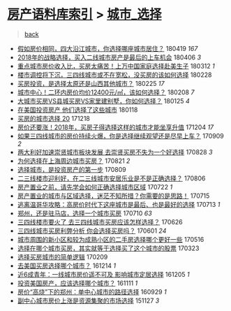 [房产语料库索引](../../README.md)  > [城市_选择](城市_选择.md)
====
> [back](../README.md)

- [假如房价相同，四大沿江城市，你选择哪座城市居住？](http://jkwz.applinzi.com/ittc/7093716257985790993.html#%E5%81%87%E5%A6%82%E6%88%BF%E4%BB%B7%E7%9B%B8%E5%90%8C%EF%BC%8C%E5%9B%9B%E5%A4%A7%E6%B2%BF%E6%B1%9F%E5%9F%8E%E5%B8%82%EF%BC%8C%E4%BD%A0%E9%80%89%E6%8B%A9%E5%93%AA%E5%BA%A7%E5%9F%8E%E5%B8%82%E5%B1%85%E4%BD%8F%EF%BC%9F) 180419 *167* 
- [2018年的战略选择，买入二线城市房产是最后的上车机会](http://jkwz.applinzi.com/ittc/7088691237546886154.html#2018%E5%B9%B4%E7%9A%84%E6%88%98%E7%95%A5%E9%80%89%E6%8B%A9%EF%BC%8C%E4%B9%B0%E5%85%A5%E4%BA%8C%E7%BA%BF%E5%9F%8E%E5%B8%82%E6%88%BF%E4%BA%A7%E6%98%AF%E6%9C%80%E5%90%8E%E7%9A%84%E4%B8%8A%E8%BD%A6%E6%9C%BA%E4%BC%9A) 180406 *3* 
- [重点城市房价收入比，买房太痛苦！上万中国家庭选择赴美生子](http://jkwz.applinzi.com/ittc/7079604818463425547.html#%E9%87%8D%E7%82%B9%E5%9F%8E%E5%B8%82%E6%88%BF%E4%BB%B7%E6%94%B6%E5%85%A5%E6%AF%94%EF%BC%8C%E4%B9%B0%E6%88%BF%E5%A4%AA%E7%97%9B%E8%8B%A6%EF%BC%81%E4%B8%8A%E4%B8%87%E4%B8%AD%E5%9B%BD%E5%AE%B6%E5%BA%AD%E9%80%89%E6%8B%A9%E8%B5%B4%E7%BE%8E%E7%94%9F%E5%AD%90) 180312 *1* 
- [楼市调控将下沉，三四线城市或不在宽松，没买房的该如何选择](http://jkwz.applinzi.com/ittc/7075082091744461840.html#%E6%A5%BC%E5%B8%82%E8%B0%83%E6%8E%A7%E5%B0%86%E4%B8%8B%E6%B2%89%EF%BC%8C%E4%B8%89%E5%9B%9B%E7%BA%BF%E5%9F%8E%E5%B8%82%E6%88%96%E4%B8%8D%E5%9C%A8%E5%AE%BD%E6%9D%BE%EF%BC%8C%E6%B2%A1%E4%B9%B0%E6%88%BF%E7%9A%84%E8%AF%A5%E5%A6%82%E4%BD%95%E9%80%89%E6%8B%A9) 180228  
- [买房投资，是选择太原还是山西其他城市？](http://jkwz.applinzi.com/ittc/7073985276148188171.html#%E4%B9%B0%E6%88%BF%E6%8A%95%E8%B5%84%EF%BC%8C%E6%98%AF%E9%80%89%E6%8B%A9%E5%A4%AA%E5%8E%9F%E8%BF%98%E6%98%AF%E5%B1%B1%E8%A5%BF%E5%85%B6%E4%BB%96%E5%9F%8E%E5%B8%82%EF%BC%9F) 180225 *17* 
- [城市中心！二环内房价均价12400元/㎡，该如何选择？](http://jkwz.applinzi.com/ittc/7067371843151725578.html#%E5%9F%8E%E5%B8%82%E4%B8%AD%E5%BF%83%EF%BC%81%E4%BA%8C%E7%8E%AF%E5%86%85%E6%88%BF%E4%BB%B7%E5%9D%87%E4%BB%B712400%E5%85%83%2F%E3%8E%A1%EF%BC%8C%E8%AF%A5%E5%A6%82%E4%BD%95%E9%80%89%E6%8B%A9%EF%BC%9F) 180208 *7* 
- [大城市买房VS县城买房VS家里建别墅，你如何选择？](http://jkwz.applinzi.com/ittc/7062542496423216145.html#%E5%A4%A7%E5%9F%8E%E5%B8%82%E4%B9%B0%E6%88%BFVS%E5%8E%BF%E5%9F%8E%E4%B9%B0%E6%88%BFVS%E5%AE%B6%E9%87%8C%E5%BB%BA%E5%88%AB%E5%A2%85%EF%BC%8C%E4%BD%A0%E5%A6%82%E4%BD%95%E9%80%89%E6%8B%A9%EF%BC%9F) 180125 *4* 
- [在美国投资房产 他们选择了这些城市](http://jkwz.applinzi.com/ittc/7059818324802667526.html#%E5%9C%A8%E7%BE%8E%E5%9B%BD%E6%8A%95%E8%B5%84%E6%88%BF%E4%BA%A7+%E4%BB%96%E4%BB%AC%E9%80%89%E6%8B%A9%E4%BA%86%E8%BF%99%E4%BA%9B%E5%9F%8E%E5%B8%82) 180118  
- [买房的城市选择 20](http://jkwz.applinzi.com/ittc/7048548133905105936.html#%E4%B9%B0%E6%88%BF%E7%9A%84%E5%9F%8E%E5%B8%82%E9%80%89%E6%8B%A9+20) 171218  
- [房价还要涨！2018年，买房子得选择这样的城市才能坐享升值](http://jkwz.applinzi.com/ittc/7043175216560210960.html#%E6%88%BF%E4%BB%B7%E8%BF%98%E8%A6%81%E6%B6%A8%EF%BC%812018%E5%B9%B4%EF%BC%8C%E4%B9%B0%E6%88%BF%E5%AD%90%E5%BE%97%E9%80%89%E6%8B%A9%E8%BF%99%E6%A0%B7%E7%9A%84%E5%9F%8E%E5%B8%82%E6%89%8D%E8%83%BD%E5%9D%90%E4%BA%AB%E5%8D%87%E5%80%BC) 171204 *17* 
- [如果三四线城市的房价持续火爆，你是选择继续观望还是尽早上车？](http://jkwz.applinzi.com/ittc/7011235976024949776.html#%E5%A6%82%E6%9E%9C%E4%B8%89%E5%9B%9B%E7%BA%BF%E5%9F%8E%E5%B8%82%E7%9A%84%E6%88%BF%E4%BB%B7%E6%8C%81%E7%BB%AD%E7%81%AB%E7%88%86%EF%BC%8C%E4%BD%A0%E6%98%AF%E9%80%89%E6%8B%A9%E7%BB%A7%E7%BB%AD%E8%A7%82%E6%9C%9B%E8%BF%98%E6%98%AF%E5%B0%BD%E6%97%A9%E4%B8%8A%E8%BD%A6%EF%BC%9F) 170909 *2* 
- [两大利好加速崇贤城市板块发展 去崇贤买房不失为一个好选择](http://jkwz.applinzi.com/ittc/7006881493899805713.html#%E4%B8%A4%E5%A4%A7%E5%88%A9%E5%A5%BD%E5%8A%A0%E9%80%9F%E5%B4%87%E8%B4%A4%E5%9F%8E%E5%B8%82%E6%9D%BF%E5%9D%97%E5%8F%91%E5%B1%95+%E5%8E%BB%E5%B4%87%E8%B4%A4%E4%B9%B0%E6%88%BF%E4%B8%8D%E5%A4%B1%E4%B8%BA%E4%B8%80%E4%B8%AA%E5%A5%BD%E9%80%89%E6%8B%A9) 170828 *3* 
- [为何选择在上海周边城市买房？](http://jkwz.applinzi.com/ittc/7004296433736614928.html#%E4%B8%BA%E4%BD%95%E9%80%89%E6%8B%A9%E5%9C%A8%E4%B8%8A%E6%B5%B7%E5%91%A8%E8%BE%B9%E5%9F%8E%E5%B8%82%E4%B9%B0%E6%88%BF%EF%BC%9F) 170821 *2* 
- [选择城市，是投资房产的第一步](http://jkwz.applinzi.com/ittc/6999728493154534416.html#%E9%80%89%E6%8B%A9%E5%9F%8E%E5%B8%82%EF%BC%8C%E6%98%AF%E6%8A%95%E8%B5%84%E6%88%BF%E4%BA%A7%E7%9A%84%E7%AC%AC%E4%B8%80%E6%AD%A5) 170809  
- [二三线楼市迎利好，在二三线城市安居乐业是不是正确选择？](http://jkwz.applinzi.com/ittc/6998765460945110033.html#%E4%BA%8C%E4%B8%89%E7%BA%BF%E6%A5%BC%E5%B8%82%E8%BF%8E%E5%88%A9%E5%A5%BD%EF%BC%8C%E5%9C%A8%E4%BA%8C%E4%B8%89%E7%BA%BF%E5%9F%8E%E5%B8%82%E5%AE%89%E5%B1%85%E4%B9%90%E4%B8%9A%E6%98%AF%E4%B8%8D%E6%98%AF%E6%AD%A3%E7%A1%AE%E9%80%89%E6%8B%A9%EF%BC%9F) 170806  
- [房产置业之前，请先学会如何正确选择城市区域](http://jkwz.applinzi.com/ittc/6993155780743005201.html#%E6%88%BF%E4%BA%A7%E7%BD%AE%E4%B8%9A%E4%B9%8B%E5%89%8D%EF%BC%8C%E8%AF%B7%E5%85%88%E5%AD%A6%E4%BC%9A%E5%A6%82%E4%BD%95%E6%AD%A3%E7%A1%AE%E9%80%89%E6%8B%A9%E5%9F%8E%E5%B8%82%E5%8C%BA%E5%9F%9F) 170722 *1* 
- [房产置业的城市与区域选择，迷茫不知所措？你需要的是思路！](http://jkwz.applinzi.com/ittc/6990632959810733073.html#%E6%88%BF%E4%BA%A7%E7%BD%AE%E4%B8%9A%E7%9A%84%E5%9F%8E%E5%B8%82%E4%B8%8E%E5%8C%BA%E5%9F%9F%E9%80%89%E6%8B%A9%EF%BC%8C%E8%BF%B7%E8%8C%AB%E4%B8%8D%E7%9F%A5%E6%89%80%E6%8E%AA%EF%BC%9F%E4%BD%A0%E9%9C%80%E8%A6%81%E7%9A%84%E6%98%AF%E6%80%9D%E8%B7%AF%EF%BC%81) 170715  
- [逃离温哥华攻略：高房价时代下这座城市是最后、也是最好的选择](http://jkwz.applinzi.com/ittc/6989621889407140880.html#%E9%80%83%E7%A6%BB%E6%B8%A9%E5%93%A5%E5%8D%8E%E6%94%BB%E7%95%A5%EF%BC%9A%E9%AB%98%E6%88%BF%E4%BB%B7%E6%97%B6%E4%BB%A3%E4%B8%8B%E8%BF%99%E5%BA%A7%E5%9F%8E%E5%B8%82%E6%98%AF%E6%9C%80%E5%90%8E%E3%80%81%E4%B9%9F%E6%98%AF%E6%9C%80%E5%A5%BD%E7%9A%84%E9%80%89%E6%8B%A9) 170713 *1* 
- [郑州，还是驻马店，选择一个城市买房](http://jkwz.applinzi.com/ittc/6988711236324557828.html#%E9%83%91%E5%B7%9E%EF%BC%8C%E8%BF%98%E6%98%AF%E9%A9%BB%E9%A9%AC%E5%BA%97%EF%BC%8C%E9%80%89%E6%8B%A9%E4%B8%80%E4%B8%AA%E5%9F%8E%E5%B8%82%E4%B9%B0%E6%88%BF) 170710 *63* 
- [三四线楼市要火了 去三四线城市买房应该怎样选择？](http://jkwz.applinzi.com/ittc/6983406424284464133.html#%E4%B8%89%E5%9B%9B%E7%BA%BF%E6%A5%BC%E5%B8%82%E8%A6%81%E7%81%AB%E4%BA%86+%E5%8E%BB%E4%B8%89%E5%9B%9B%E7%BA%BF%E5%9F%8E%E5%B8%82%E4%B9%B0%E6%88%BF%E5%BA%94%E8%AF%A5%E6%80%8E%E6%A0%B7%E9%80%89%E6%8B%A9%EF%BC%9F) 170626  
- [三四线城市买房利弊分析 你会选择买房吗？](http://jkwz.applinzi.com/ittc/6974310398814585861.html#%E4%B8%89%E5%9B%9B%E7%BA%BF%E5%9F%8E%E5%B8%82%E4%B9%B0%E6%88%BF%E5%88%A9%E5%BC%8A%E5%88%86%E6%9E%90+%E4%BD%A0%E4%BC%9A%E9%80%89%E6%8B%A9%E4%B9%B0%E6%88%BF%E5%90%97%EF%BC%9F) 170601 *24* 
- [城市周围的新小区和较为成熟小区的二手房选择哪个更好一些](http://jkwz.applinzi.com/ittc/6968290561751516165.html#%E5%9F%8E%E5%B8%82%E5%91%A8%E5%9B%B4%E7%9A%84%E6%96%B0%E5%B0%8F%E5%8C%BA%E5%92%8C%E8%BE%83%E4%B8%BA%E6%88%90%E7%86%9F%E5%B0%8F%E5%8C%BA%E7%9A%84%E4%BA%8C%E6%89%8B%E6%88%BF%E9%80%89%E6%8B%A9%E5%93%AA%E4%B8%AA%E6%9B%B4%E5%A5%BD%E4%B8%80%E4%BA%9B) 170516  
- [选择在哪个城市买房，其实就等于选择买了这个城市的股票](http://jkwz.applinzi.com/ittc/6948310679135192069.html#%E9%80%89%E6%8B%A9%E5%9C%A8%E5%93%AA%E4%B8%AA%E5%9F%8E%E5%B8%82%E4%B9%B0%E6%88%BF%EF%BC%8C%E5%85%B6%E5%AE%9E%E5%B0%B1%E7%AD%89%E4%BA%8E%E9%80%89%E6%8B%A9%E4%B9%B0%E4%BA%86%E8%BF%99%E4%B8%AA%E5%9F%8E%E5%B8%82%E7%9A%84%E8%82%A1%E7%A5%A8) 170323  
- [选择买房城市的简单逻辑](http://jkwz.applinzi.com/ittc/6932419973527110660.html#%E9%80%89%E6%8B%A9%E4%B9%B0%E6%88%BF%E5%9F%8E%E5%B8%82%E7%9A%84%E7%AE%80%E5%8D%95%E9%80%BB%E8%BE%91) 170209  
- [去美国买房选择哪个城市？](http://jkwz.applinzi.com/ittc/6911412069466637316.html#%E5%8E%BB%E7%BE%8E%E5%9B%BD%E4%B9%B0%E6%88%BF%E9%80%89%E6%8B%A9%E5%93%AA%E4%B8%AA%E5%9F%8E%E5%B8%82%EF%BC%9F) 161214 *1* 
- [近6成青年：一线城市房价遥不可及 影响城市定居选择](http://jkwz.applinzi.com/ittc/6908169356084511749.html#%E8%BF%916%E6%88%90%E9%9D%92%E5%B9%B4%EF%BC%9A%E4%B8%80%E7%BA%BF%E5%9F%8E%E5%B8%82%E6%88%BF%E4%BB%B7%E9%81%A5%E4%B8%8D%E5%8F%AF%E5%8F%8A+%E5%BD%B1%E5%93%8D%E5%9F%8E%E5%B8%82%E5%AE%9A%E5%B1%85%E9%80%89%E6%8B%A9) 161205 *1* 
- [投资美国房产，应该选择哪个城市？](http://jkwz.applinzi.com/ittc/6899253821674357765.html#%E6%8A%95%E8%B5%84%E7%BE%8E%E5%9B%BD%E6%88%BF%E4%BA%A7%EF%BC%8C%E5%BA%94%E8%AF%A5%E9%80%89%E6%8B%A9%E5%93%AA%E4%B8%AA%E5%9F%8E%E5%B8%82%EF%BC%9F) 161111 *1* 
- [房价“高烧”下的郑州：单中心城市的路径选择](http://jkwz.applinzi.com/ittc/6883210109148201989.html#%E6%88%BF%E4%BB%B7%E2%80%9C%E9%AB%98%E7%83%A7%E2%80%9D%E4%B8%8B%E7%9A%84%E9%83%91%E5%B7%9E%EF%BC%9A%E5%8D%95%E4%B8%AD%E5%BF%83%E5%9F%8E%E5%B8%82%E7%9A%84%E8%B7%AF%E5%BE%84%E9%80%89%E6%8B%A9) 160929 *1* 
- [副中心城市房价上涨是资源集聚的市场选择](http://jkwz.applinzi.com/ittc/6769250425475957764.html#%E5%89%AF%E4%B8%AD%E5%BF%83%E5%9F%8E%E5%B8%82%E6%88%BF%E4%BB%B7%E4%B8%8A%E6%B6%A8%E6%98%AF%E8%B5%84%E6%BA%90%E9%9B%86%E8%81%9A%E7%9A%84%E5%B8%82%E5%9C%BA%E9%80%89%E6%8B%A9) 151127 *3* 
